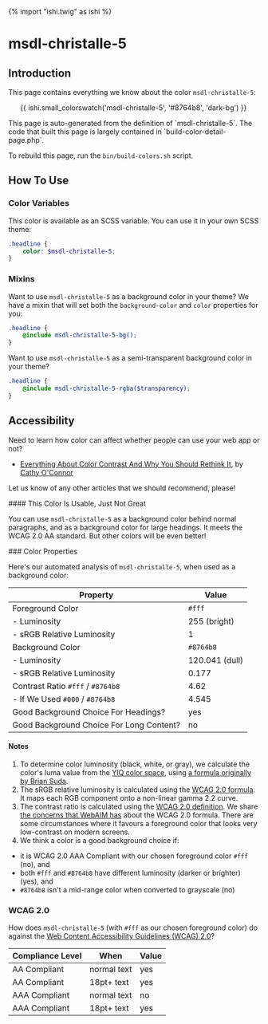 {% import "ishi.twig" as ishi %}
# msdl-christalle-5

## Introduction

This page contains everything we know about the color `msdl-christalle-5`:

<div class="grid">
    <div class="cell">
        <div class="swatch">
            <ul>
                {{ ishi.small_colorswatch('msdl-christalle-5', '#8764b8', 'dark-bg') }}
            </ul>
        </div>
    </div>
</div>

<div class="callout attention" markdown="1">
This page is auto-generated from the definition of `msdl-christalle-5`. The code that built this page is largely contained in `build-color-detail-page.php`.

To rebuild this page, run the `bin/build-colors.sh` script.
</div>

## How To Use

### Color Variables

This color is available as an SCSS variable. You can use it in your own SCSS theme:

```scss
.headline {
    color: $msdl-christalle-5;
}
```

### Mixins

Want to use `msdl-christalle-5` as a background color in your theme? We have a mixin that will set both the `background-color` and `color` properties for you:

```scss
.headline {
    @include msdl-christalle-5-bg();
}
```

Want to use `msdl-christalle-5` as a semi-transparent background color in your theme?

```scss
.headline {
    @include msdl-christalle-5-rgba($transparency);
}
```

## Accessibility

Need to learn how color can affect whether people can use your web app or not?

* [Everything About Color Contrast And Why You Should Rethink It](https://www.smashingmagazine.com/2014/10/color-contrast-tips-and-tools-for-accessibility/), by [Cathy O'Connor](http://www.twitter.com/cagocon)

Let us know of any other articles that we should recommend, please!
<div class="callout warning" markdown="1">
#### This Color Is Usable, Just Not Great

You can use `msdl-christalle-5` as a background color behind normal paragraphs, and as a background color for large headings. It meets the WCAG 2.0 AA standard. But other colors will be even better!
</div>
### Color Properties

Here's our automated analysis of `msdl-christalle-5`, when used as a background color:

Property | Value
---------|------
Foreground Color | `#fff`
- Luminosity | 255 (bright)
- sRGB Relative Luminosity | 1
Background Color | `#8764b8`
- Luminosity | 120.041 (dull)
- sRGB Relative Luminosity | 0.177
Contrast Ratio `#fff` / `#8764b8` | 4.62
- If We Used `#000` / `#8764b8` | 4.545
Good Background Choice For Headings? | yes
Good Background Choice For Long Content? | no

#### Notes

1. To determine color luminosity (black, white, or gray), we calculate the color's luma value from the [YIQ color space](https://en.wikipedia.org/wiki/YIQ), using [a formula originally by Brian Suda](https://24ways.org/2010/calculating-color-contrast/).
1. The sRGB relative luminosity is calculated using the [WCAG 2.0 formula](https://www.w3.org/TR/WCAG20/#relativeluminancedef). It maps each RGB component onto a non-linear gamma 2.2 curve.
1. The contrast ratio is calculated using the [WCAG 2.0 definition](https://www.w3.org/TR/2008/REC-WCAG20-20081211/#contrast-ratiodef). We share [the concerns that WebAIM has](http://webaim.org/blog/wcag-2-1-feedback/) about the WCAG 2.0 formula. There are some circumstances where it favours a foreground color that looks very low-contrast on modern screens.
1. We think a color is a good background choice if:
  - it is WCAG 2.0 AAA Compliant with our chosen foreground color `#fff` (no), and
  - both `#fff` and `#8764b8` have different luminosity (darker or brighter) (yes), and
  - `#8764b8` isn't a mid-range color when converted to grayscale (no)

### WCAG 2.0

How does `msdl-christalle-5` (with `#fff` as our chosen foreground color) do against the [Web Content Accessibility Guidelines (WCAG) 2.0](https://www.w3.org/TR/WCAG20/)?

Compliance Level | When | Value
-----------------|------|------
AA Compliant | normal text | yes
AA Compliant | 18pt+ text | yes
AAA Compliant | normal text | no
AAA Compliant | 18pt+ text | yes